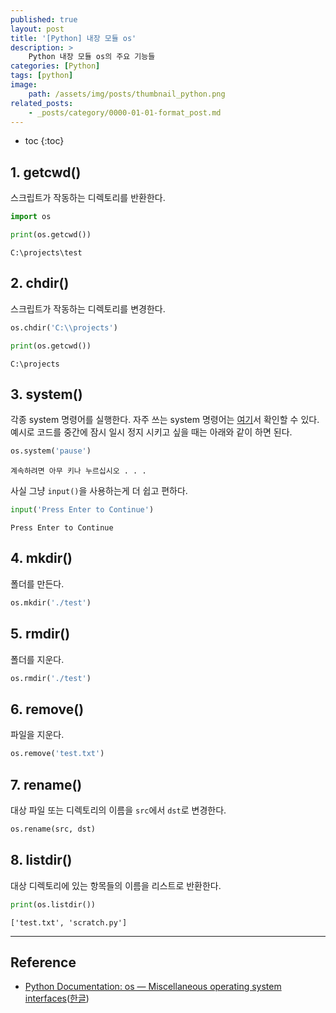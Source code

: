 ```yaml
---
published: true
layout: post
title: '[Python] 내장 모듈 os'
description: >
    Python 내장 모듈 os의 주요 기능들
categories: [Python]
tags: [python]
image:
    path: /assets/img/posts/thumbnail_python.png
related_posts:
    - _posts/category/0000-01-01-format_post.md
---
```

* toc
{:toc}

## 1. getcwd()

스크립트가 작동하는 디렉토리를 반환한다.  

```python
import os

print(os.getcwd())
```
```
C:\projects\test
```

## 2. chdir()

스크립트가 작동하는 디렉토리를 변경한다.  

```python
os.chdir('C:\\projects')

print(os.getcwd())
```
```
C:\projects
```

## 3. system()

각종 system 명령어를 실행한다. 자주 쓰는 system 명령어는 [여기](/swengineering/manual_cmd/)서 확인할 수 있다.  
예시로 코드를 중간에 잠시 일시 정지 시키고 싶을 때는 아래와 같이 하면 된다.  

```python
os.system('pause')
```
```
계속하려면 아무 키나 누르십시오 . . .
```

사실 그냥 `input()`을 사용하는게 더 쉽고 편하다.  

```python
input('Press Enter to Continue')
```
```
Press Enter to Continue
```

## 4. mkdir()

폴더를 만든다.  

```python
os.mkdir('./test')
```

## 5. rmdir()

폴더를 지운다.  

```python
os.rmdir('./test')
```

## 6. remove()

파일을 지운다.

```python
os.remove('test.txt')
```

## 7. rename()

대상 파일 또는 디렉토리의 이름을 `src`에서 `dst`로 변경한다.  

```python
os.rename(src, dst)
```

## 8. listdir()

대상 디렉토리에 있는 항목들의 이름을 리스트로 반환한다.  

```python
print(os.listdir())
```
```
['test.txt', 'scratch.py']
```

---
## Reference
- [Python Documentation: os — Miscellaneous operating system interfaces](https://docs.python.org/3/library/os.html)([한글](https://docs.python.org/ko/3/library/os.html))